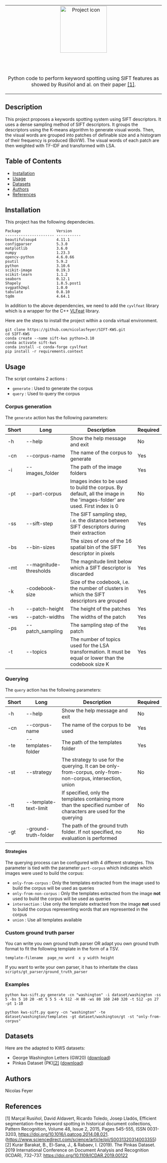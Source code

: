 <table align="center"><tr><td align="center" width="9999">
<img src="https://nicolasfeyer.ch/logo-square.png" align="center" width="150" alt="Project icon">

<br/><br/>

Python code to perform keyword spotting using SIFT features as showed by Rusiñol and al. on their paper [[1]](#1).

</td></tr></table>

## Description

This project proposes a keywords spotting system using SIFT descriptors. It uses a dense sampling method of SIFT descriptors. It groups the descriptors using the K-means algorithm to generate visual words. Then, the visual words are grouped into patches of definable size and a histogram of their frequency is produced (BoVW). The visual words of each patch are then weighted with TF-IDF and transformed with LSA.

## Table of Contents

- [Installation](#installation)
- [Usage](#usage)
- [Datasets](#datasets)
- [Authors](#authors)
- [References](#references)

## Installation

This project has the following dependecies.

```
Package                Version
---------------------- -----------
beautifulsoup4         4.11.1
configparser           5.3.0
matplotlib             3.6.0
numpy                  1.23.3
opencv-python          4.6.0.66
psutil                 5.9.2
python                 3.10.6
scikit-image           0.19.3
scikit-learn           1.1.2
seaborn                0.12.1
Shapely                1.8.5.post1
svgpath2mpl            1.0.0
tabulate               0.8.10
tqdm                   4.64.1
```
In addition to the above dependencies, we need to add the ```cyvlfeat``` library which is a wrapper for the C++ [VLFeat](https://www.vlfeat.org/) library.

Here are the steps to install the project within a conda virtual environment.

```console
git clone https://github.com/nicolasfeyer/SIFT-KWS.git
cd SIFT-KWS
conda create --name sift-kws python=3.10
conda activate sift-kws
conda install -c conda-forge cyvlfeat
pip install -r requirements.context
```

## Usage

The script contains 2 actions :
- ```generate``` : Used to generate the corpus
- ```query``` : Used to query the corpus

### Corpus generation
The ```generate``` action has the following parameters:

| Short | Long                   | Description                                                                                                              | Required |
|-------|------------------------|--------------------------------------------------------------------------------------------------------------------------|----------|
| -h    | --help                 | Show the help message and exit                                                                                           | No       |
| -cn   | --corpus-name          | The name of the corpus to generate                                                                                       | Yes      |
| -i    | --images_folder        | The path of the image folders                                                                                            | Yes      |
| -pt   | --part-corpus          | Images index to be used to build the corpus. By default, all the image in the 'images-folder' are used. First index is 0 | No       |
| -ss   | --sift-step            | The SIFT sampling step, i.e. the distance between SIFT descriptors during their extraction                               | Yes      |
| -bs   | --bin-sizes            | The sizes of one of the 16 spatial bin of the SIFT descriptor in pixels                                                  | Yes      |
| -mt   | --magnitude-thresholds | The magnitude limit below which a SIFT descriptor is discarded                                                           | Yes      |
| -k    | -codebook-size         | Size of the codebook, i.e. the number of clusters in which the SIFT descriptors are grouped                              | Yes      |
| -h    | --patch-height         | The height of the patches                                                                                                | Yes      |
| -ws   | --patch-widths         | The widths of the patch                                                                                                  | Yes      |
| -ps   | --patch_sampling       | The sampling step of the patch                                                                                           | Yes      |
| -t    | --topics               | The number of topics used for the LSA transformation. It must be equal or lower than the codebook size K                 | Yes      |


### Querying
The ```query``` action has the following parameters:

| Short | Long                  | Description                                                                                                        | Required |
|-------|-----------------------|--------------------------------------------------------------------------------------------------------------------|----------|
| -h    | --help                | Show the help message and exit                                                                                     | No       |
| -cn   | --corpus-name         | The name of the corpus to be used                                                                                  | Yes      |
| -te   | --templates-folder    | The path of the templates folder                                                                                   | Yes      |
| -st   | --strategy            | The strategy to use for the querying. It can be only-from-corpus, only-from-non-corpus, intersection, union        | No       |
| -tt   | --template-text-limit | If specified, only the templates containing more than the specified number of characters are used for the querying | No       |
| -gt   | -ground-truth-folder  | The path of the ground truth folder. If not specified, no evaluation is performed                                  | No       |

#### Strategies

The querying process can be configured with 4 different strategies. This parameter is tied with the parameter ```part-corpus``` which indicates which images were used to build the corpus:

- ```only-from-corpus``` : Only the templates extracted from the image used to build the corpus will be used as queries
- ```only-from-non-corpus``` : Only the templates extracted from the image **not** used to build the corpus will be used as queries
- ```intersection``` : Use only the template extracted from the image **not** used to build the corpus representing words that are represented in the corpus
- ```union``` : Use all templates available

### Custom ground truth parser

You can write you own ground truth parser OR adapt you own ground truth format to fit the following template in the form of a TSV.

```template-filename  page_no word  x y width height```

If you want to write your own parser, it has to inheritate the class ```scripts/gt_parser/ground_truth_parser```

### Examples

```console
python kws-sift.py generate -cn "washington" -i dataset/washington -ss 5 -bs 5 10 20 -mt 5 5 5 -k 512 -H 80 -ws 80 160 240 320 -t 512 -ps 27 -pt 1-10
```

```console
python kws-sift.py query -cn "washington" -te dataset/washington/templates -gt dataset/washington/gt -st "only-from-corpus"
```

## Datasets

Here are the adapted to KWS datasets:

- George Washington Letters (GW20) ([download](https://drive.google.com/file/d/1v1j4whEwmUdO_yauwLL_qCS2GV_T7y5n/view))
- Pinkas Dataset (PK)[[2]](#2) ([download](https://drive.google.com/file/d/1fYvzBTisD6XmUQJmqawg7sGeNJd5K9NO/view))

## Authors

Nicolas Feyer

## References
<a id="1">[1]</a>
Marçal Rusiñol, David Aldavert, Ricardo Toledo, Josep Lladós,
Efficient segmentation-free keyword spotting in historical document collections,
Pattern Recognition,
Volume 48, Issue 2,
2015,
Pages 545-555,
ISSN 0031-3203,
https://doi.org/10.1016/j.patcog.2014.08.021.
(https://www.sciencedirect.com/science/article/pii/S0031320314003355)
</br>
<a id="2">[2]</a>
Kurar Barakat, B., El-Sana, J., & Rabaev, I. (2019). The Pinkas Dataset. 2019 International Conference on Document Analysis and Recognition (ICDAR), 732–737. https://doi.org/10.1109/ICDAR.2019.00122
